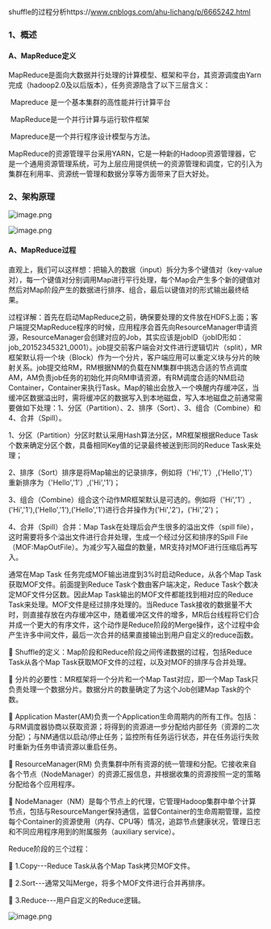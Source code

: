 shuffle的过程分析https://www.cnblogs.com/ahu-lichang/p/6665242.html

### 1、概述

#### A、MapReduce定义

MapReduce是面向大数据并行处理的计算模型、框架和平台，其资源调度由Yarn完成（hadoop2.0及以后版本），任务资源隐含了以下三层含义：

​    Mapreduce 是一个基本集群的高性能并行计算平台

​    MapReduce是一个并行计算与运行软件框架

​    Mapreduce是一个并行程序设计模型与方法。

MapReduce的资源管理平台采用YARN，它是一种新的Hadoop资源管理器，它是一个通用资源管理系统，可为上层应用提供统一的资源管理和调度，它的引入为集群在利用率、资源统一管理和数据分享等方面带来了巨大好处。

### 2、架构原理



![image.png](https://tva1.sinaimg.cn/large/e6c9d24ely1go5ktu2ovgj20ye0mxmzz.jpg)

![image.png](https://tva1.sinaimg.cn/large/e6c9d24ely1go5ktt43n0j20ye0mxmzz.jpg)

#### A、MapReduce过程

​    直观上，我们可以这样想：把输入的数据（input）拆分为多个键值对（key-value对），每一个键值对分别调用Map进行平行处理，每个Map会产生多个新的键值对然后对Map阶段产生的数据进行排序、组合，最后以键值对的形式输出最终结果。

​    过程详解：首先在启动MapReduce之前，确保要处理的文件放在HDFS上面；客户端提交MapReduce程序的时候，应用程序会首先向ResourceManager申请资源，ResourceManager会创建对应的Job，其实应该是jobID（jobID形如：job_20152345321_0001）。job提交前客户端会对文件进行逻辑切片（split），MR框架默认将一个块（Block）作为一个分片，客户端应用可以重定义块与分片的映射关系。job提交给RM，RM根据NM的负载在NM集群中挑选合适的节点调度AM，AM负责job任务的初始化并向RM申请资源，有RM调度合适的NM启动Container，Container来执行Task。Map的输出会放入一个唤醒内存缓冲区，当缓冲区数据溢出时，需将缓冲区的数据写入到本地磁盘，写入本地磁盘之前通常需要做如下处理：1、分区（Partition）、2、排序（Sort）、3、组合（Combine）和4、合并（Spill）。

1、分区（Partition）分区时默认采用Hash算法分区，MR框架根据Reduce Task个数来确定分区个数，具备相同Key值的记录最终被送到形同的Reduce Task来处理；

2、排序（Sort）排序是将Map输出的记录排序，例如将（'Hi','1'）,('Hello','1'）重新排序为（'Hello','1'）,('Hi','1')；

3、组合（Combine）组合这个动作MR框架默认是可选的。例如将（'Hi','1'）,('Hi','1'),('Hello','1'),('Hello','1')进行合并操作为('Hi','2')，('Hi','2')；

4、合并（Spill）合并：Map Task在处理后会产生很多的溢出文件（spill file），这时需要将多个溢出文件进行合并处理，生成一个经过分区和排序的Spill File（MOF:MapOutFile）。为减少写入磁盘的数量，MR支持对MOF进行压缩后再写入。

通常在Map Task 任务完成MOF输出进度到3%时启动Reduce，从各个Map Task获取MOF文件。前面提到Reduce Task个数由客户端决定，Reduce Task个数决定MOF文件分区数。因此Map Task输出的MOF文件都能找到相对应的Reduce Task来处理。MOF文件是经过排序处理的。当Reduce Task接收的数据量不大时，则直接存放在内存缓冲区中，随着缓冲区文件的增多，MR后台线程将它们合并成一个更大的有序文件，这个动作是Reduce阶段的Merge操作，这个过程中会产生许多中间文件，最后一次合并的结果直接输出到用户自定义的reduce函数。

 Shuffle的定义：Map阶段和Reduce阶段之间传递数据的过程，包括Reduce Task从各个Map Task获取MOF文件的过程，以及对MOF的排序与合并处理。

 分片的必要性：MR框架将一个分片和一个Map Tast对应，即一个Map Task只负责处理一个数据分片。数据分片的数量确定了为这个Job创建Map Task的个数。

 Application Master(AM)负责一个Application生命周期内的所有工作。包括：与RM调度器协商以获取资源；将得到的资源进一步分配给内部任务（资源的二次分配）；与NM通信以启动/停止任务；监控所有任务运行状态，并在任务运行失败时重新为任务申请资源以重启任务。

 ResourceManager(RM) 负责集群中所有资源的统一管理和分配。它接收来自各个节点（NodeManager）的资源汇报信息，并根据收集的资源按照一定的策略分配给各个应用程序。

 NodeManager（NM）是每个节点上的代理，它管理Hadoop集群中单个计算节点，包括与ResourceManger保持通信，监督Container的生命周期管理，监控每个Container的资源使用（内存、CPU等）情况，追踪节点健康状况，管理日志和不同应用程序用到的附属服务（auxiliary service）。

Reduce阶段的三个过程：

 1.Copy---Reduce Task从各个Map Task拷贝MOF文件。

 2.Sort---通常又叫Merge，将多个MOF文件进行合并再排序。

 3.Reduce---用户自定义的Reduce逻辑。

![image.png](https://tva1.sinaimg.cn/large/e6c9d24ely1go5ktvxrlqj20w90oon2p.jpg)